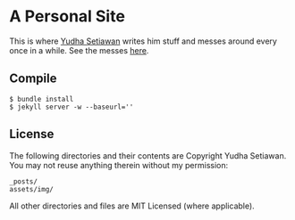 # A Personal Site

This is where [Yudha Setiawan](https://github.com/yudhasetiawan/) writes him stuff and messes around every once in a while.
See the messes [here](https://github.com/yudhasetiawan/yudhasetiawan.github.com/releases).

## Compile

```
$ bundle install
$ jekyll server -w --baseurl=''
```

## License

The following directories and their contents are Copyright Yudha Setiawan.
You may not reuse anything therein without my permission:

```
_posts/
assets/img/
```

All other directories and files are MIT Licensed (where applicable).
